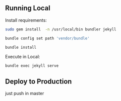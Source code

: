 
## Running Local

Install requirements: 

```bash
sudo gem install  -n /usr/local/bin bundler jekyll

bundle config set path 'vendor/bundle'

bundle install
```

Execute in Local:

```bash
bundle exec jekyll serve
````


## Deploy to Production

just push in master 
